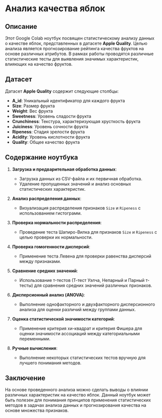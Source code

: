 # Анализ качества яблок

## Описание
Этот Google Colab ноутбук посвящен статистическому анализу данных о качестве яблок, представленных в датасете **Apple Quality**. Целью анализа является прогнозирование рейтинга качества фруктов на основе различных атрибутов. В рамках работы проводятся различные статистические тесты для выявления значимых характеристик, влияющих на качество фруктов.

## Датасет
Датасет **Apple Quality** содержит следующие столбцы:

- **A_id**: Уникальный идентификатор для каждого фрукта
- **Size**: Размер фрукта
- **Weight**: Вес фрукта
- **Sweetness**: Уровень сладости фрукта
- **Crunchiness**: Текстура, характеризующая хрусткость фрукта
- **Juiciness**: Уровень сочности фрукта
- **Ripeness**: Стадия зрелости фрукта
- **Acidity**: Уровень кислотности фрукта
- **Quality**: Общее качество фрукта

## Содержание ноутбука
1. **Загрузка и предварительная обработка данных**:
   - Загрузка данных из CSV-файла и их первичная обработка.
   - Удаление пропущенных значений и анализ основных статистических характеристик.

2. **Анализ распределения данных**:
   - Визуализация распределения признаков `Size` и `Ripeness` с использованием гистограмм.

3. **Проверка нормальности распределения**:
   - Проведение теста Шапиро-Вилка для признаков `Size` и `Ripeness` с целью проверки их нормальности.

4. **Проверка гомогенности дисперсий**:
   - Применение теста Левена для проверки равенства дисперсий между признаками.

5. **Сравнение средних значений**:
   - Использование т-тестов (Т-тест Уэлча, Непарный и Парный т-тесты) для сравнения средних значений различных признаков.

6. **Дисперсионный анализ (ANOVA)**:
   - Выполнение однофакторного и двухфакторного дисперсионного анализа для оценки различий между группами данных.

7. **Оценка статистической значимости категорий**:
   - Применение критерия хи-квадрат и критерия Фишера для оценки значимости ассоциаций между категориальными переменными.

8. **Ручные вычисления**:
   - Выполнение некоторых статистических тестов вручную для лучшего понимания методов.

## Заключение
На основе проведенного анализа можно сделать выводы о влиянии различных характеристик на качество яблок. Данный ноутбук может быть полезен для понимания принципов применения статистических методов в задачах анализа данных и прогнозирования качества на основе множества признаков.
